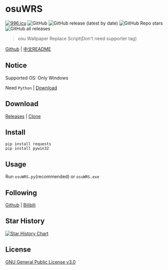 # osuWRS

[![996.icu](https://img.shields.io/badge/link-996.icu-red.svg)](https://996.icu)
![GitHub](https://img.shields.io/github/license/windla/osuwrs)
![GitHub release (latest by date)](https://img.shields.io/github/v/release/windla/osuwrs)
![GitHub Repo stars](https://img.shields.io/github/stars/windla/osuwrs)
![GitHub all releases](https://img.shields.io/github/downloads/windla/osuwrs/total)

> osu Wallpaper Replace Script(Don't need supporter tag)

[Github](https://github.com/Windla/osuWRS) | [中文README](https://github.com/Windla/osuWRS/blob/master/README.md)

## Notice

Supported OS: Only Windows

Need `Python` | [Download](https://www.python.org/downloads/)

## Download
[Releases](https://github.com/Windla/osuWRS/releases) | [Clone](https://github.com/Windla/osuWRS/archive/refs/heads/master.zip)

## Install

```
pip install requests
pip install pywin32
```

## Usage

Run `osuWRS.py`(recommended) or `osuWRS.exe`

## Following
[Github](https://github.com/Windla) | [Bilibili](https://space.bilibili.com/358002685)

## Star History
[![Star History Chart](https://api.star-history.com/svg?repos=Windla/osuWRS&type=Date)](https://star-history.com/#Windla/osuWRS&Date)

## License

[GNU General Public License v3.0](https://github.com/Windla/osuWRS/blob/master/LICENSE)
